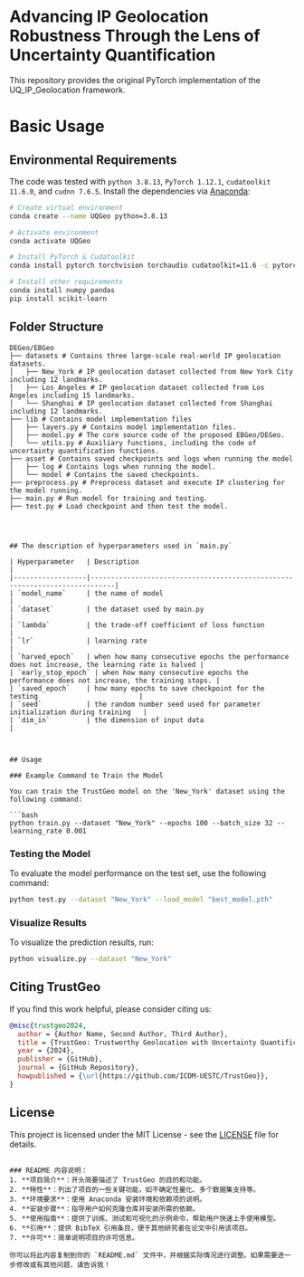 # Advancing IP Geolocation Robustness Through the Lens of Uncertainty Quantification

This repository provides the original PyTorch implementation of the UQ_IP_Geolocation framework.

# Basic Usage
## Environmental Requirements

The code was tested with `python 3.8.13`, `PyTorch 1.12.1`, `cudatoolkit 11.6.0`, and `cudnn 7.6.5`. Install the dependencies via [Anaconda](https://www.anaconda.com/):

```bash
# Create virtual environment
conda create --name UQGeo python=3.8.13

# Activate environment
conda activate UQGeo

# Install PyTorch & Cudatoolkit
conda install pytorch torchvision torchaudio cudatoolkit=11.6 -c pytorch -c conda-forge

# Install other requirements
conda install numpy pandas
pip install scikit-learn
```

## Folder Structure

```plaintext
DEGeo/EBGeo
├── datasets # Contains three large-scale real-world IP geolocation datasets.
│   ├── New_York # IP geolocation dataset collected from New York City including 12 landmarks.
│   ├── Los_Angeles # IP geolocation dataset collected from Los Angeles including 15 landmarks.
│   └── Shanghai # IP geolocation dataset collected from Shanghai including 12 landmarks.
├── lib # Contains model implementation files
│   ├── layers.py # Contains model implementation files.
│   ├── model.py # The core source code of the proposed EBGeo/DEGeo.
│   └── utils.py # Auxiliary functions, including the code of uncertainty quantification functions.
├── asset # Contains saved checkpoints and logs when running the model
│   ├── log # Contains logs when running the model.
│   └── model # Contains the saved checkpoints.
├── preprocess.py # Preprocess dataset and execute IP clustering for the model running.
├── main.py # Run model for training and testing.
├── test.py # Load checkpoint and then test the model.




## The description of hyperparameters used in `main.py`

| Hyperparameter   | Description                                                                |
|------------------|----------------------------------------------------------------------------|
| `model_name`     | the name of model                                                          |
| `dataset`        | the dataset used by main.py                                                |
| `lambda`         | the trade-off coefficient of loss function                                 |
| `lr`             | learning rate                                                              |
| `harved_epoch`   | when how many consecutive epochs the performance does not increase, the learning rate is halved |
| `early_stop_epoch` | when how many consecutive epochs the performance does not increase, the training stops. |
| `saved_epoch`    | how many epochs to save checkpoint for the testing                         |
| `seed`           | the random number seed used for parameter initialization during training   |
| `dim_in`         | the dimension of input data                                                |



## Usage

### Example Command to Train the Model

You can train the TrustGeo model on the 'New_York' dataset using the following command:

```bash
python train.py --dataset "New_York" --epochs 100 --batch_size 32 --learning_rate 0.001
```

### Testing the Model

To evaluate the model performance on the test set, use the following command:

```bash
python test.py --dataset "New_York" --load_model "best_model.pth"
```

### Visualize Results

To visualize the prediction results, run:

```bash
python visualize.py --dataset "New_York"
```

## Citing TrustGeo

If you find this work helpful, please consider citing us:

```bibtex
@misc{trustgeo2024,
  author = {Author Name, Second Author, Third Author},
  title = {TrustGeo: Trustworthy Geolocation with Uncertainty Quantification},
  year = {2024},
  publisher = {GitHub},
  journal = {GitHub Repository},
  howpublished = {\url{https://github.com/ICDM-UESTC/TrustGeo}},
}
```

## License

This project is licensed under the MIT License - see the [LICENSE](LICENSE) file for details.
```

### README 内容说明：
1. **项目简介**：开头简要描述了 TrustGeo 的目的和功能。
2. **特性**：列出了项目的一些关键功能，如不确定性量化、多个数据集支持等。
3. **环境要求**：使用 Anaconda 安装环境和依赖项的说明。
4. **安装步骤**：指导用户如何克隆仓库并安装所需的依赖。
5. **使用指南**：提供了训练、测试和可视化的示例命令，帮助用户快速上手使用模型。
6. **引用**：提供 BibTeX 引用条目，便于其他研究者在论文中引用该项目。
7. **许可**：简单说明项目的许可信息。

你可以将此内容复制到你的 `README.md` 文件中，并根据实际情况进行调整。如果需要进一步修改或有其他问题，请告诉我！
